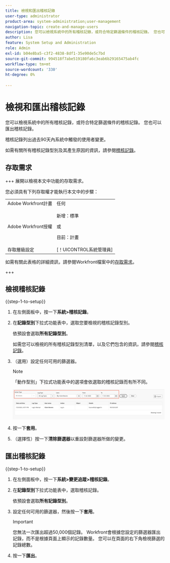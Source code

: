 ```yaml
---
title: 檢視和匯出稽核記錄
user-type: administrator
product-area: system-administration;user-management
navigation-topic: create-and-manage-users
description: 您可以檢視系統中的所有稽核記錄，或符合特定篩選條件的稽核記錄。 您也可以匯出稽核記錄。 稽核記錄列出過去90天內系統中觸發的使用者變更。
author: Lisa
feature: System Setup and Administration
role: Admin
exl-id: b04e8ba5-c3f2-4838-8df1-35e90de5c7bd
source-git-commit: 994518f7abe519180fa6c3eab6b29165475ab4fc
workflow-type: tm+mt
source-wordcount: '330'
ht-degree: 0%

---
```


# 檢視和匯出稽核記錄

<!--
**DON'T DELETE, DRAFT OR HIDE THIS ARTICLE. IT IS LINKED TO THE PRODUCT, THROUGH THE CONTEXT SENSITIVE HELP LINKS. **
-->

您可以檢視系統中的所有稽核記錄，或符合特定篩選條件的稽核記錄。 您也可以匯出稽核記錄。

稽核記錄列出過去90天內系統中觸發的使用者變更。

如需有關所有稽核記錄型別及其產生原因的資訊，請參閱[稽核記錄](../../../administration-and-setup/add-users/create-and-manage-users/audit-logs.md)。

## 存取需求

+++ 展開以檢視本文中功能的存取需求。

您必須具有下列存取權才能執行本文中的步驟：

<table style="table-layout:auto"> 
 <col> 
 <col> 
 <tbody> 
  <tr> 
   <td role="rowheader">Adobe Workfront計畫</td> 
   <td>任何</td> 
  </tr> 
  <tr> 
  <tr> 
   <td role="rowheader">Adobe Workfront授權</td> 
   <td><p>新增：標準</p>
       <p>或</p>
       <p>目前：計畫</p></td>
  </tr> 
  </tr> 
  <tr> 
   <td role="rowheader">存取層級設定</td> 
   <td>[！UICONTROL系統管理員]</td>
  </tr> 
 </tbody> 
</table>

如需有關此表格的詳細資訊，請參閱Workfront檔案中的[存取需求](/help/quicksilver/administration-and-setup/add-users/access-levels-and-object-permissions/access-level-requirements-in-documentation.md)。

+++

## 檢視稽核記錄

{{step-1-to-setup}}

1. 在左側面板中，按一下&#x200B;**系統>稽核記錄**。
1. 在&#x200B;**記錄型別**&#x200B;下拉式功能表中，選取您要檢視的稽核記錄型別。

   依預設會選取&#x200B;**所有記錄型別**。

   如需您可以檢視的所有稽核記錄型別清單，以及它們包含的資訊，請參閱[稽核記錄](../../../administration-and-setup/add-users/create-and-manage-users/audit-logs.md)。

1. （選用）設定任何可用的篩選器。

   >[!NOTE]
   >
   >「動作型別」下拉式功能表中的選項會依選取的稽核記錄而有所不同。

   ![稽核記錄](assets/audit-logs.png)

1. 按一下&#x200B;**套用**。
1. （選擇性）按一下&#x200B;**清除篩選器**&#x200B;以重設對篩選器所做的變更。

## 匯出稽核記錄

{{step-1-to-setup}}

1. 在左側面板中，按一下&#x200B;**系統>變更追蹤>稽核記錄**。

1. 在&#x200B;**記錄型別**&#x200B;下拉式功能表中，選取稽核記錄。

   依預設會選取&#x200B;**所有記錄型別**。

1. 設定任何可用的篩選器，然後按一下&#x200B;**套用**。

   >[!IMPORTANT]
   >
   >您無法一次匯出超過50,000個記錄。 Workfront會根據您設定的篩選器匯出記錄，而不是根據頁面上顯示的記錄數量。 您可以在頁面的右下角檢視篩選的記錄總數。

1. 按一下&#x200B;**匯出**。
